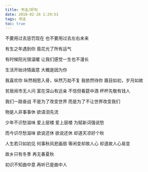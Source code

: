 ```yaml
---
title: 书法/好句
date: 2018-02-26 1:29:51
tags: 书法
toc: true
---
```


不要用过去惩罚现在
也不要用过去左右未来

有生之年遇到你
竟花光了所有运气

有时候阳光很温暖
让我们感觉一生也不漫长

生活开始诗情画意
大概是因为你

我喜欢你
纵然相思入骨，纵然万劫不复
我依然待你
眉目如初，岁月如故

贫居闹市无人问
富在深山有远亲
不信但看筵中酒
杯杯先敬有钱人

我们一路奋战
不是为了改变世界
而是为了不让世界改变我们

物是人非事事休
欲语泪先流

少年不识愁滋味
爱上层楼 爱上层楼
为赋新词强说愁

而今识尽愁滋味
欲说还休 欲说还休
却道天凉好个秋

人生若只如初见 何事秋风悲画扇
等闲变却故人心 却道故人心易变

故乡只有冬季
再无春夏秋

初识不知曲中意
再听已是曲中人
